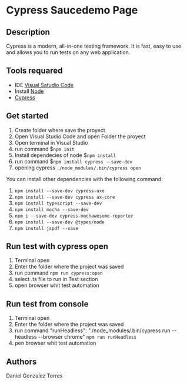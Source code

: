 # Cypress Saucedemo Page

## Description

Cypress is a modern, all-in-one testing framework. It is fast, easy to use and allows you to run tests on any web application.

## Tools requared
- IDE [Visual Satudio Code](https://code.visualstudio.com/download)
- Install [Node](https://nodejs.org/es/download/)
- [Cypress](https://docs.cypress.io/guides/getting-started/installing-cypress)

## Get started
1. Create folder where save the proyect
2. Open Visual Studio Code and open Folder the proyect
3. Open terminal in Visual Studio
4. run command $`npm init` 
5. Install dependecies of node $`npm install`
6. run command $`npm install cypress --save-dev`
7. opening cypress `./node_modules/.bin/cypress open`


You can install other dependencies with the following command:

1. `npm install --save-dev cypress-axe`
2. `npm install --save-dev cypress ax-core`
3. `npm install typescript --save-dev`
4. `npm install mocha --save-dev`
5. `npm i --save-dev cypress-mochawesome-reporter`
6. `npm install --save-dev @types/node`
7. `npm install jspdf --save`

## Run test with cypress open
1. Terminal open
2. Enter the folder where the project was saved
3. run command `npm run cypress:open`
4. select .ts file to run in Test section
5. open browser whit test automation

## Run test from console
1. Terminal open
2. Enter the folder where the project was saved
3. run command "runHeadless": "./node_modules/.bin/cypress run --headless --browser chrome" `npm run runHeadless`
4. pen browser whit test automation

## Authors
Daniel Gonzalez Torres